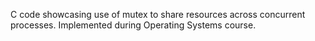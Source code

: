 C code showcasing use of mutex to share resources across concurrent processes. Implemented during Operating Systems course. 
